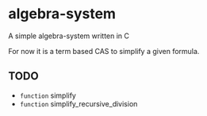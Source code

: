 # algebra-system
A simple algebra-system written in C

For now it is a term based CAS to simplify a given formula.

## TODO
+ `function` simplify
+ `function` simplify_recursive_division
